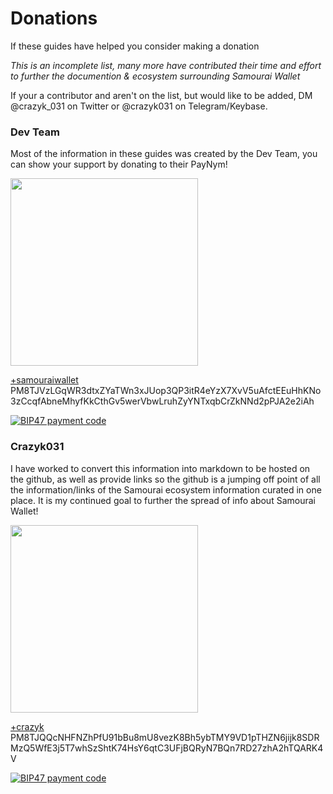 # Donations

If these guides have helped you consider making a donation

_This is an incomplete list, many more have contributed their time and effort to further the documention & ecosystem surrounding Samourai Wallet_

If your a contributor and aren't on the list, but would like to be added, DM @crazyk_031 on Twitter or @crazyk031 on Telegram/Keybase. 


### Dev Team

Most of the information in these guides was created by the Dev Team, you can show your support by donating to their PayNym! 

<img src="https://paynym.is/PM8TJVzLGqWR3dtxZYaTWn3xJUop3QP3itR4eYzX7XvV5uAfctEEuHhKNo3zCcqfAbneMhyfKkCthGv5werVbwLruhZyYNTxqbCrZkNNd2pPJA2e2iAh/avatar" width="300" height="300" /> 


[+samouraiwallet](https://paynym.is/+samouraiwallet) 
PM8TJVzLGqWR3dtxZYaTWn3xJUop3QP3itR4eYzX7XvV5uAfctEEuHhKNo3zCcqfAbneMhyfKkCthGv5werVbwLruhZyYNTxqbCrZkNNd2pPJA2e2iAh

[![BIP47 payment code](http://api.qrserver.com/v1/create-qr-code/?color=000000&bgcolor=FFFFFF&data=PM8TJVzLGqWR3dtxZYaTWn3xJUop3QP3itR4eYzX7XvV5uAfctEEuHhKNo3zCcqfAbneMhyfKkCthGv5werVbwLruhZyYNTxqbCrZkNNd2pPJA2e2iAh&qzone=1&margin=0&size=200x200&ecc=L)](https://paynym.is/+samouraiwallet)

### Crazyk031

I have worked to convert this information into markdown to be hosted on the github, as well as provide links so the github is a jumping off point of all the information/links of the Samourai ecosystem information curated in one place. It is my continued goal to further the spread of info about Samourai Wallet! 


<img src="https://paynym.is/PM8TJQQcNHFNZhPfU91bBu8mU8vezK8Bh5ybTMY9VD1pTHZN6jijk8SDRMzQ5WfE3j5T7whSzShtK74HsY6qtC3UFjBQRyN7BQn7RD27zhA2hTQARK4V/avatar" width="300" height="300" /> 

[+crazyk](https://paynym.is/+crazyk) 
PM8TJQQcNHFNZhPfU91bBu8mU8vezK8Bh5ybTMY9VD1pTHZN6jijk8SDRMzQ5WfE3j5T7whSzShtK74HsY6qtC3UFjBQRyN7BQn7RD27zhA2hTQARK4V

[![BIP47 payment code](http://api.qrserver.com/v1/create-qr-code/?color=000000&bgcolor=FFFFFF&data=PM8TJQQcNHFNZhPfU91bBu8mU8vezK8Bh5ybTMY9VD1pTHZN6jijk8SDRMzQ5WfE3j5T7whSzShtK74HsY6qtC3UFjBQRyN7BQn7RD27zhA2hTQARK4V&qzone=1&margin=0&size=200x200&ecc=L)](https://paynym.is/+crazyk)
